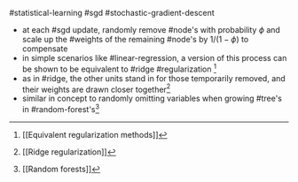 #statistical-learning #sgd #stochastic-gradient-descent 

- at each #sgd update, randomly remove #node's with probability $\phi$ and scale up the #weights of the remaining #node's by $1/(1-\phi)$ to compensate
- in simple scenarios like #linear-regression, a version of this process can be shown to be equivalent to #ridge #regularization [^3]
- as in #ridge, the other units stand in for those temporarily removed, and their weights are drawn closer together[^1]
- similar in concept to randomly omitting variables when growing #tree's in #random-forest's[^2]

[^1]: [[Ridge regularization]]
[^2]: [[Random forests]]
[^3]: [[Equivalent regularization methods]]
